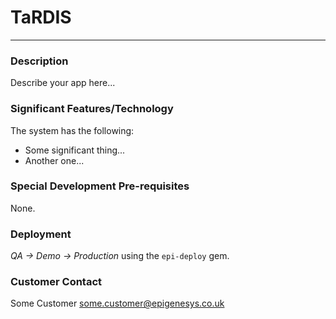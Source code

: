 # TaRDIS
---

### Description
Describe your app here...

### Significant Features/Technology
The system has the following:

* Some significant thing...
* Another one...

### Special Development Pre-requisites
None.

### Deployment
*QA -> Demo -> Production* using the `epi-deploy` gem.

### Customer Contact
Some Customer <some.customer@epigenesys.co.uk>
